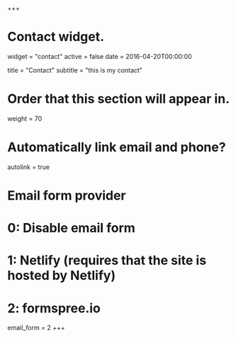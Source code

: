 +++
# Contact widget.
widget = "contact"
active = false
date = 2016-04-20T00:00:00

title = "Contact"
subtitle = "this is my contact"

# Order that this section will appear in.
weight = 70

# Automatically link email and phone?
autolink = true

# Email form provider
#   0: Disable email form
#   1: Netlify (requires that the site is hosted by Netlify)
#   2: formspree.io
email_form = 2
+++

